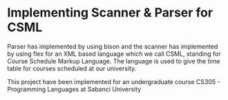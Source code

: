 # Implementing Scanner & Parser for CSML

Parser has implemented by using bison and the scanner has implemented by using flex for an XML based language which we call CSML, standing for Course Schedule Markup Language. The language is used to give the time table for courses scheduled at our university.

This project have been implemented for an undergraduate course CS305 - Programming Languages at Sabanci University
